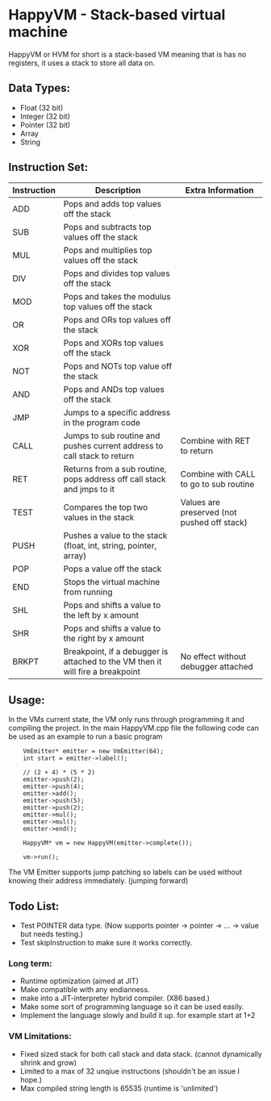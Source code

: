# HappyVM - Stack-based virtual machine
HappyVM or HVM for short is a stack-based VM meaning that is has no registers, it uses a stack to store all data on.

## Data Types:
- Float (32 bit)
- Integer (32 bit)
- Pointer (32 bit)
- Array
- String

## Instruction Set:
| Instruction | Description | Extra Information |
| ----------- | ----------- | ----------------- |
| ADD | Pops and adds top values off the stack | |
| SUB | Pops and subtracts top values off the stack | |
| MUL | Pops and multiplies top values off the stack | |
| DIV | Pops and divides top values off the stack | |
| MOD | Pops and takes the modulus top values off the stack | |
| OR | Pops and ORs top values off the stack | |
| XOR | Pops and XORs top values off the stack | |
| NOT | Pops and NOTs top value off the stack | |
| AND | Pops and ANDs top values off the stack | |
| JMP | Jumps to a specific address in the program code | |
| CALL | Jumps to sub routine and pushes current address to call stack to return | Combine with RET to return |
| RET  | Returns from a sub routine, pops address off call stack and jmps to it | Combine with CALL to go to sub routine |
| TEST | Compares the top two values in the stack | Values are preserved (not pushed off stack) |
| PUSH | Pushes a value to the stack (float, int, string, pointer, array)| |
| POP | Pops a value off the stack | |
| END | Stops the virtual machine from running | |
| SHL | Pops and shifts a value to the left by x amount | |
| SHR | Pops and shifts a value to the right by x amount | |
| BRKPT | Breakpoint, if a debugger is attached to the VM then it will fire a breakpoint | No effect without debugger attached | 

## Usage:
In the VMs current state, the VM only runs through programming it and compiling the project.
In the main HappyVM.cpp file the following code can be used as an example to run a basic program

```
	VmEmitter* emitter = new VmEmitter(64);
	int start = emitter->label();
	
	// (2 + 4) * (5 * 2)
	emitter->push(2);
	emitter->push(4);
	emitter->add();
	emitter->push(5);
	emitter->push(2);
	emitter->mul();
	emitter->mul();
	emitter->end();

	HappyVM* vm = new HappyVM(emitter->complete());
	
	vm->run();
```

The VM Emitter supports jump patching so labels can be used without knowing their address immediately. (jumping forward)

## Todo List:
- Test POINTER data type. (Now supports pointer -> pointer -> ... -> value but needs testing.)
- Test skipInstruction to make sure it works correctly.
	
### Long term:
- Runtime optimization (aimed at JIT)
- Make compatible with any endianness.
- make into a JIT-interpreter hybrid compiler. (X86 based.)
- Make some sort of programming language so it can be used easily.
- Implement the language slowly and build it up. for example start at 1+2

### VM Limitations:
- Fixed sized stack for both call stack and data stack. (cannot dynamically shrink and grow)
- Limited to a max of 32 unqiue instructions (shouldn't be an issue I hope.)
- Max compiled string length is 65535 (runtime is 'unlimited')
